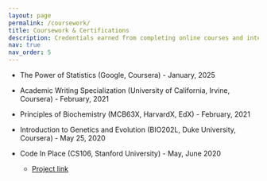 ```yaml
---
layout: page
permalink: /coursework/
title: Coursework & Certifications
description: Credentials earned from completing online courses and internships.
nav: true
nav_order: 5
---
```


- The Power of Statistics (Google, Coursera) - January, 2025

- Academic Writing Specialization (University of California, Irvine, Coursera)  - February, 2021 

- Principles of Biochemistry (MCB63X, HarvardX, EdX) - February, 2021  

- Introduction to Genetics and Evolution (BIO202L, Duke University, Coursera) - May 25, 2020 

- Code In Place (CS106, Stanford University) - May, June 2020  
  - [Project link](https://compedu.stanford.edu/codeinplace/public/projects/0263.html)









